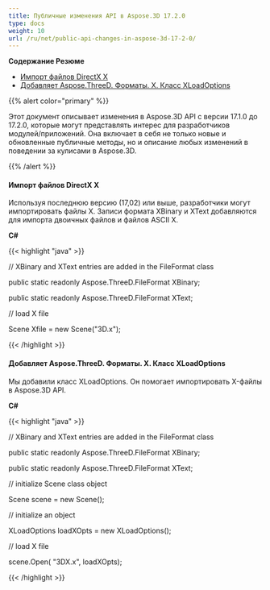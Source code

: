 ```yaml
---
title: Публичные изменения API в Aspose.3D 17.2.0
type: docs
weight: 10
url: /ru/net/public-api-changes-in-aspose-3d-17-2-0/
---
```

**Содержание Резюме**

- [Импорт файлов DirectX X](#PublicAPIChangesinAspose.3D17.2.0-ImportingDirectXXFiles)
- [Добавляет Aspose.ThreeD. Форматы. X. Класс XLoadOptions](#PublicAPIChangesinAspose.3D17.2.0-AddsAspose.ThreeD.Formats.X.XLoadOptionsClass)

{{% alert color="primary" %}} 

Этот документ описывает изменения в Aspose.3D API с версии 17.1.0 до 17.2.0, которые могут представлять интерес для разработчиков модулей/приложений. Она включает в себя не только новые и обновленные публичные методы, но и описание любых изменений в поведении за кулисами в Aspose.3D.

{{% /alert %}} 
####  **Импорт файлов DirectX X**
Используя последнюю версию (17,02) или выше, разработчики могут импортировать файлы X. Записи формата XBinary и XText добавляются для импорта двоичных файлов и файлов ASCII X.

**C#**

{{< highlight "java" >}}

 // XBinary and XText entries are added in the FileFormat class

public static readonly Aspose.ThreeD.FileFormat XBinary;

public static readonly Aspose.ThreeD.FileFormat XText;

// load X file

Scene Xfile = new Scene("3D.x");

{{< /highlight >}}
####  **Добавляет Aspose.ThreeD. Форматы. X. Класс XLoadOptions**
Мы добавили класс XLoadOptions. Он помогает импортировать X-файлы в Aspose.3D API.

**C#**

{{< highlight "java" >}}

 // XBinary and XText entries are added in the FileFormat class

public static readonly Aspose.ThreeD.FileFormat XBinary;

public static readonly Aspose.ThreeD.FileFormat XText;

// initialize Scene class object

Scene scene = new Scene();

// initialize an object

XLoadOptions loadXOpts = new XLoadOptions();

// load X file

scene.Open( "3DX.x", loadXOpts);

{{< /highlight >}}
